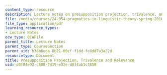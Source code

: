 ```yaml
---
content_type: resource
description: Lecture notes on presupposition projection, trivalence, and relevance.
file: /media/courses/24-954-pragmatics-in-linguistic-theory-spring-2010/d0f04e92c8087419e32ed8f4ab1c3858_MIT24_954S10_lec08.pdf
file_type: application/pdf
learning_resource_types:
- Lecture Notes
ocw_type: OCWFile
parent_title: Lecture Notes
parent_type: CourseSection
parent_uid: b38b6eda-8b21-00cf-f1dd-fe8dd7a3a22d
resourcetype: Document
title: Presupposition Projection, Trivalence and Relevance
uid: d0f04e92-c808-7419-e32e-d8f4ab1c3858
---
```

